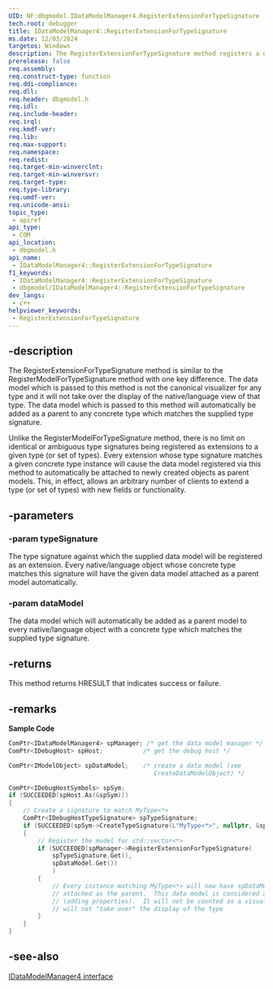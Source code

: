 ```yaml
---
UID: NF:dbgmodel.IDataModelManager4.RegisterExtensionForTypeSignature
tech.root: debugger
title: IDataModelManager4::RegisterExtensionForTypeSignature
ms.date: 12/03/2024
targetos: Windows
description: The RegisterExtensionForTypeSignature method registers a data model for a given type signature as an extension.
prerelease: false
req.assembly: 
req.construct-type: function
req.ddi-compliance: 
req.dll: 
req.header: dbgmodel.h
req.idl: 
req.include-header: 
req.irql: 
req.kmdf-ver: 
req.lib: 
req.max-support: 
req.namespace: 
req.redist: 
req.target-min-winverclnt: 
req.target-min-winversvr: 
req.target-type: 
req.type-library: 
req.umdf-ver: 
req.unicode-ansi: 
topic_type:
 - apiref
api_type:
 - COM
api_location:
 - dbgmodel.h
api_name:
 - IDataModelManager4::RegisterExtensionForTypeSignature
f1_keywords:
 - IDataModelManager4::RegisterExtensionForTypeSignature
 - dbgmodel/IDataModelManager4::RegisterExtensionForTypeSignature
dev_langs:
 - c++
helpviewer_keywords:
 - RegisterExtensionForTypeSignature
---
```


## -description

The RegisterExtensionForTypeSignature method is similar to the RegisterModelForTypeSignature method with one key difference. The data model which is passed to this method is not the canonical visualizer for any type and it will not take over the display of the native/language view of that type. The data model which is passed to this method will automatically be added as a parent to any concrete type which matches the supplied type signature. 

Unlike the RegisterModelForTypeSignature method, there is no limit on identical or ambiguous type signatures being registered as extensions to a given type (or set of types). Every extension whose type signature matches a given concrete type instance will cause the data model registered via this method to automatically be attached to newly created objects as parent models. This, in effect, allows an arbitrary number of clients to extend a type (or set of types) with new fields or functionality.

## -parameters

### -param typeSignature

The type signature against which the supplied data model will be registered as an extension. Every native/language object whose concrete type matches this signature will have the given data model attached as a parent model automatically.

### -param dataModel

The data model which will automatically be added as a parent model to every native/language object with a concrete type which matches the supplied type signature.

## -returns

This method returns HRESULT that indicates success or failure.

## -remarks

**Sample Code**

```cpp
ComPtr<IDataModelManager4> spManager; /* get the data model manager */
ComPtr<IDebugHost> spHost;           /* get the debug host */

ComPtr<IModelObject> spDataModel;    /* create a data model (see 
                                        CreateDataModelObject) */

ComPtr<IDebugHostSymbols> spSym;
if (SUCCEEDED(spHost.As(&spSym)))
{
    // Create a signature to match MyType<*>
    ComPtr<IDebugHostTypeSignature> spTypeSignature;
    if (SUCCEEDED(spSym->CreateTypeSignature(L"MyType<*>", nullptr, &spTypeSignature)))
    {
        // Register the model for std::vector<*>
        if (SUCCEEDED(spManager->RegisterExtensionForTypeSignature(
            spTypeSignature.Get(), 
            spDataModel.Get())
            )
        {
            // Every instance matching MyType<*> will now have spDataModel 
            // attached as the parent.  This data model is considered an "extension"
            // (adding properties).  It will not be counted as a visualizer and 
            // will not "take over" the display of the type
        }
    }
}
```

## -see-also

[IDataModelManager4 interface](nn-dbgmodel-idatamodelmanager4.md)